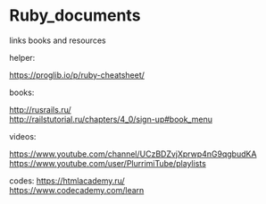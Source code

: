 # Ruby_documents
links books and resources

helper:

https://proglib.io/p/ruby-cheatsheet/

books:

http://rusrails.ru/ <br>
http://railstutorial.ru/chapters/4_0/sign-up#book_menu

videos:

https://www.youtube.com/channel/UCzBDZvjXprwp4nG9qgbudKA <br>
https://www.youtube.com/user/PlurrimiTube/playlists

codes:
https://htmlacademy.ru/ <br>
https://www.codecademy.com/learn
